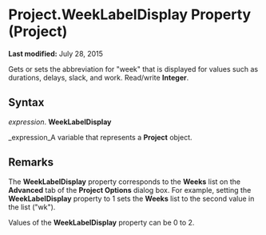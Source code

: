 
# Project.WeekLabelDisplay Property (Project)

 **Last modified:** July 28, 2015

Gets or sets the abbreviation for "week" that is displayed for values such as durations, delays, slack, and work. Read/write  **Integer**.

## Syntax

 _expression_. **WeekLabelDisplay**

 _expression_A variable that represents a  **Project** object.


## Remarks

The  **WeekLabelDisplay** property corresponds to the **Weeks** list on the **Advanced** tab of the **Project Options** dialog box. For example, setting the **WeekLabelDisplay** property to 1 sets the **Weeks** list to the second value in the list ("wk").

Values of the  **WeekLabelDisplay** property can be 0 to 2.

